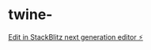 # twine-

[Edit in StackBlitz next generation editor ⚡️](https://stackblitz.com/~/github.com/micheall-xo/twine-)
